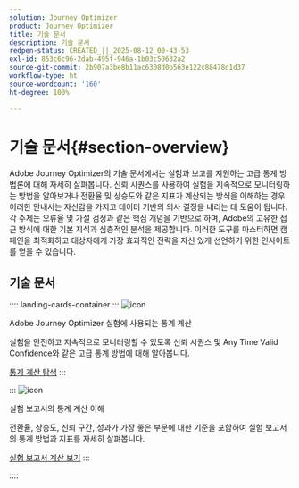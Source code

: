 ```yaml
---
solution: Journey Optimizer
product: Journey Optimizer
title: 기술 문서
description: 기술 문서
redpen-status: CREATED_||_2025-08-12_00-43-53
exl-id: 853c6c96-2dab-495f-946a-1b03c50632a2
source-git-commit: 2b907a3be8b11ac6308d0b563e122c88478d1d37
workflow-type: ht
source-wordcount: '160'
ht-degree: 100%

---
```


# 기술 문서{#section-overview}

Adobe Journey Optimizer의 기술 문서에서는 실험과 보고를 지원하는 고급 통계 방법론에 대해 자세히 살펴봅니다. 신뢰 시퀀스를 사용하여 실험을 지속적으로 모니터링하는 방법을 알아보거나 전환율 및 상승도와 같은 지표가 계산되는 방식을 이해하는 경우 이러한 안내서는 자신감을 가지고 데이터 기반의 의사 결정을 내리는 데 도움이 됩니다. 각 주제는 오류율 및 가설 검정과 같은 핵심 개념을 기반으로 하며, Adobe의 고유한 접근 방식에 대한 기본 지식과 심층적인 분석을 제공합니다. 이러한 도구를 마스터하면 캠페인을 최적화하고 대상자에게 가장 효과적인 전략을 자신 있게 선언하기 위한 인사이트를 얻을 수 있습니다.

## 기술 문서

:::: landing-cards-container
:::
![icon](https://cdn.experienceleague.adobe.com/icons/book.svg)

Adobe Journey Optimizer 실험에 사용되는 통계 계산

실험을 안전하고 지속적으로 모니터링할 수 있도록 신뢰 시퀀스 및 Any Time Valid Confidence와 같은 고급 통계 방법에 대해 알아봅니다.

[통계 계산 탐색](../using/content-management/experiment-calculations.md)
:::

:::
![icon](https://cdn.experienceleague.adobe.com/icons/chart-line.svg)

실험 보고서의 통계 계산 이해

전환율, 상승도, 신뢰 구간, 성과가 가장 좋은 부문에 대한 기준을 포함하여 실험 보고서의 통계 방법과 지표를 자세히 살펴봅니다.

[실험 보고서 계산 보기](../using/content-management/experiment-report-calculations.md)
:::

::::
